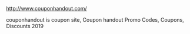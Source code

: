 http://www.couponhandout.com/

couponhandout is coupon site, Coupon handout Promo Codes, Coupons, Discounts 2019
